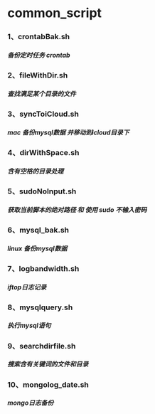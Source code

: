 # common_script
### 1、crontabBak.sh
##### 备份定时任务 crontab
### 2、fileWithDir.sh
##### 查找满足某个目录的文件
### 3、syncToiCloud.sh
##### mac  备份mysql数据 并移动到icloud目录下
### 4、dirWithSpace.sh
##### 含有空格的目录处理
### 5、sudoNoInput.sh
##### 获取当前脚本的绝对路径 和 使用 sudo 不输入密码
### 6、mysql_bak.sh
##### linux 备份mysql数据
### 7、logbandwidth.sh
##### iftop日志记录
### 8、mysqlquery.sh
##### 执行mysql语句
### 9、searchdirfile.sh
##### 搜索含有关键词的文件和目录
### 10、mongolog_date.sh
##### mongo日志备份


